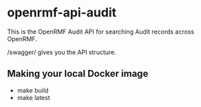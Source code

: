 # openrmf-api-audit
This is the OpenRMF Audit API for searching Audit records across OpenRMF.

/swagger/ gives you the API structure.

## Making your local Docker image
* make build
* make latest
